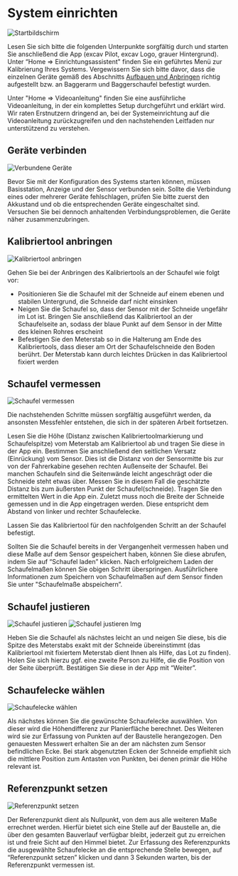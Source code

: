 # System einrichten
![Startbildschirm](assistant_start.png)

Lesen Sie sich bitte die folgenden Unterpunkte sorgfältig durch und starten Sie anschließend die App (excav Pilot, excav Logo, grauer Hintergrund). Unter “Home => Einrichtungsassistent" finden Sie ein geführtes Menü zur Kalibrierung Ihres Systems. Vergewissern Sie sich bitte davor, dass die einzelnen Geräte gemäß des Abschnitts [Aufbauen und Anbringen](https://docs.excav.de/erste_schritte/aufbauen/) richtig aufgestellt bzw. an Baggerarm und Baggerschaufel befestigt wurden. 

Unter "Home => Videoanleitung" finden Sie eine ausführliche Videoanleitung, in der ein komplettes Setup durchgeführt und erklärt wird. Wir raten Erstnutzern dringend an, bei der Systemeinrichtung auf die Videoanleitung zurückzugreifen und den nachstehenden Leitfaden nur unterstützend zu verstehen. 

## Geräte verbinden
![Verbundene Geräte](assistant_con_devices.png)

Bevor Sie mit der Konfiguration des Systems starten können, müssen Basisstation, Anzeige und der Sensor verbunden sein. Sollte die Verbindung eines oder mehrerer Geräte fehlschlagen, prüfen Sie bitte zuerst den Akkustand und ob die entsprechenden Geräte eingeschaltet sind. Versuchen Sie bei dennoch anhaltenden Verbindungsproblemen, die Geräte näher zusammenzubringen.

## Kalibriertool anbringen
![Kalibriertool anbringen](assistant_cal_tool.png)

Gehen Sie bei der Anbringen des Kalibriertools an der Schaufel wie folgt vor: 

* Positionieren Sie die Schaufel mit der Schneide auf einem ebenen und stabilen Untergrund, die Schneide darf nicht einsinken
* Neigen Sie die Schaufel so, dass der Sensor mit der Schneide ungefähr im Lot ist. Bringen Sie anschließend das Kalibriertool an der Schaufelseite an, sodass der blaue Punkt auf dem Sensor in der Mitte des kleinen Rohres erscheint 
* Befestigen Sie den Meterstab so in die Halterung am Ende des Kalibriertools, dass dieser am Ort der Schaufelschneide den Boden berührt. Der Meterstab kann durch leichtes Drücken in das Kalibriertool fixiert werden

## Schaufel vermessen
![Schaufel vermessen](assistant_cal_shovel.png)

Die nachstehenden Schritte müssen sorgfältig ausgeführt werden, da ansonsten Messfehler entstehen, die sich in der späteren Arbeit fortsetzen.

Lesen Sie die Höhe (Distanz zwischen Kalibriertoolmarkierung und Schaufelspitze) vom Meterstab am Kalibriertool ab und tragen Sie diese in der App ein.
Bestimmen Sie anschließend den seitlichen Versatz (Einrückung) vom Sensor. Dies ist die Distanz von der Sensormitte bis zur von der Fahrerkabine gesehen rechten Außenseite der Schaufel. Bei manchen Schaufeln sind die Seitenwände leicht angeschrägt oder die Schneide steht etwas über. Messen Sie in diesem Fall die geschätzte Distanz bis zum äußersten Punkt der Schaufel(schneide). Tragen Sie den ermittelten Wert in die App ein.
Zuletzt muss noch die Breite der Schneide gemessen und in die App eingetragen werden. Diese entspricht dem Abstand von linker und rechter Schaufelecke. 


Lassen Sie das Kalibriertool für den nachfolgenden Schritt an der Schaufel befestigt.  

Sollten Sie die Schaufel bereits in der Vergangenheit vermessen haben und diese Maße auf dem Sensor gespeichert haben, können Sie diese abrufen, indem Sie auf “Schaufel laden” klicken. Nach erfolgreichem Laden der Schaufelmaßen können Sie obigen Schritt überspringen. Ausführlichere Informationen zum Speichern von Schaufelmaßen auf dem Sensor finden Sie unter "Schaufelmaße abspeichern”.

## Schaufel justieren
![Schaufel justieren](assistant_shovel_perpendicular.png)
![Schaufel justieren Img](assistant_cal_tool2.png)

Heben Sie die Schaufel als nächstes leicht an und neigen Sie diese, bis die Spitze des Meterstabs exakt mit der Schneide übereinstimmt (das Kalibriertool mit fixiertem Meterstab dient Ihnen als Hilfe, das Lot zu finden). Holen Sie sich hierzu ggf. eine zweite Person zu Hilfe, die die Position von der Seite überprüft. Bestätigen Sie diese in der App mit “Weiter”. 

## Schaufelecke wählen
![Schaufelecke wählen](assistant_select_corner.png)

Als nächstes können Sie die gewünschte Schaufelecke auswählen. Von dieser wird die Höhendifferenz zur Planierfläche berechnet. Des Weiteren wird sie zur Erfassung von Punkten auf der Baustelle herangezogen. 
Den genauesten Messwert erhalten Sie an der am nächsten zum Sensor befindlichen Ecke. Bei stark abgenutzten Ecken der Schneide empfiehlt sich die mittlere Position zum Antasten von Punkten, bei denen primär die Höhe relevant ist.

## Referenzpunkt setzen
![Referenzpunkt setzen](assistant_set_ref.png)

Der Referenzpunkt dient als Nullpunkt, von dem aus alle weiteren Maße errechnet werden. Hierfür bietet sich eine Stelle auf der Baustelle an, die über den gesamten Bauverlauf verfügbar bleibt, jederzeit gut zu erreichen ist und freie Sicht auf den Himmel bietet.
Zur Erfassung des Referenzpunkts die ausgewählte Schaufelecke an die entsprechende Stelle bewegen, auf “Referenzpunkt setzen” klicken und dann 3 Sekunden warten, bis der Referenzpunkt vermessen ist.



